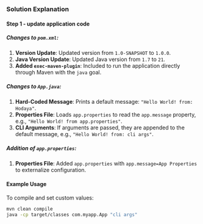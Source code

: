 ### Solution Explanation

#### **Step 1 - update application code**
##### **Changes to `pom.xml`**:
1. **Version Update**: Updated version from `1.0-SNAPSHOT` to `1.0.0`.
2. **Java Version Update**: Updated Java version from `1.7` to `21`.
3. **Added `exec-maven-plugin`**: Included to run the application directly through Maven with the `java` goal.

##### **Changes to `App.java`**:
1. **Hard-Coded Message**: Prints a default message: `"Hello World! from: Hodaya"`.
2. **Properties File**: Loads `app.properties` to read the `app.message` property, e.g., `"Hello World! from app.properties"`.
3. **CLI Arguments**: If arguments are passed, they are appended to the default message, e.g., `"Hello World! from: cli args"`.

##### **Addition of `app.properties`**:
1. **Properties File**: Added `app.properties` with `app.message=App Properties` to externalize configuration.

#### Example Usage
To compile and set custom values:
```bash
mvn clean compile
java -cp target/classes com.myapp.App "cli args"
```
